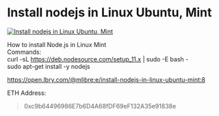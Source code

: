 # Install nodejs in Linux Ubuntu, Mint

[![Install nodejs in Linux Ubuntu, Mint](http://img.youtube.com/vi/t2b7jVhGNmg/0.jpg)](https://www.youtube.com/watch?v=t2b7jVhGNmg "Install nodejs in Linux Ubuntu, Mint")


How to install Node.js in Linux Mint<br/>	Commands:<br/>	curl -sL https://deb.nodesource.com/setup_11.x | sudo -E bash -<br/>	sudo apt-get install -y nodejs<br/>	

https://open.lbry.com/@mlibre:e/install-nodejs-in-linux-ubuntu-mint:8

ETH Address:
> 0xc9b64496986E7b6D4A68fDF69eF132A35e91838e